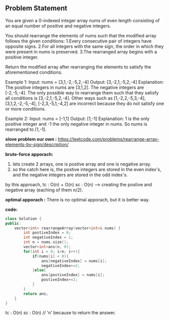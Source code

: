 ## Problem Statement

You are given a 0-indexed integer array nums of even length consisting of an equal number of positive and negative integers.

You should rearrange the elements of nums such that the modified array follows the given conditions:
1.Every consecutive pair of integers have opposite signs.
2.For all integers with the same sign, the order in which they were present in nums is preserved.
3.The rearranged array begins with a positive integer.

Return the modified array after rearranging the elements to satisfy the aforementioned conditions.

Example 1:
Input: nums = [3,1,-2,-5,2,-4]
Output: [3,-2,1,-5,2,-4]
Explanation:
The positive integers in nums are [3,1,2]. The negative integers are [-2,-5,-4].
The only possible way to rearrange them such that they satisfy all conditions is [3,-2,1,-5,2,-4].
Other ways such as [1,-2,2,-5,3,-4], [3,1,2,-2,-5,-4], [-2,3,-5,1,-4,2] are incorrect because they do not satisfy one or more conditions.  

Example 2:
Input: nums = [-1,1]
Output: [1,-1]
Explanation:
1 is the only positive integer and -1 the only negative integer in nums.
So nums is rearranged to [1,-1].

**slove problem our own :** https://leetcode.com/problems/rearrange-array-elements-by-sign/description/

**brute-force apporach:**
1. lets create 2 arrays, one is postive array and one is negative array. 
2. so the catch here is, the postive integers are stored in the even index's, and the negative integers are stored in the odd index's.

by this approach, 
tc : O(n) + O(n)
sc : O(n) --> creating the postive and negative array (eaching of them n/2).

**optimal apporach :**
There is no optimal apporach, but it is better way. 

**code:**
```cpp
class Solution {
public:
    vector<int> rearrangeArray(vector<int>& nums) {
        int postiveIndex = 0;
        int negativeIndex = 1;
        int n = nums.size();
        vector<int>ans(n, 0);
        for(int i = 0; i<n; i++){
            if(nums[i] < 0){
                ans[negativeIndex] = nums[i];
                negativeIndex+=2;
            }else{
                ans[postiveIndex] = nums[i];
                postiveIndex+=2;
            }
        }
        return ans;
    }
}
```

tc : O(n)
sc : O(n) // 'n' because to return the answer. 

